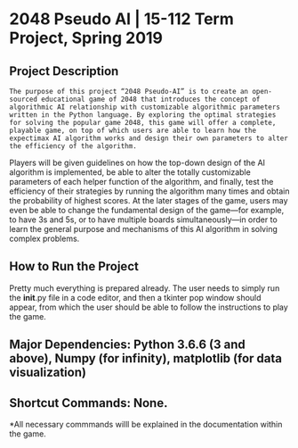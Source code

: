 # 2048 Pseudo AI | 15-112 Term Project, Spring 2019
## Project Description
	The purpose of this project “2048 Pseudo-AI” is to create an open-sourced educational game of 2048 that introduces the concept of algorithmic AI relationship with customizable algorithmic parameters written in the Python language. By exploring the optimal strategies for solving the popular game 2048, this game will offer a complete, playable game, on top of which users are able to learn how the expectimax AI algorithm works and design their own parameters to alter the efficiency of the algorithm.
  Players will be given guidelines on how the top-down design of the AI algorithm is implemented, be able to alter the totally customizable parameters of each helper function of the algorithm, and finally, test the efficiency of their strategies by running the algorithm many times and obtain the probability of highest scores. At the later stages of the game, users may even be able to change the fundamental design of the game—for example, to have 3s and 5s, or to have multiple boards simultaneously—in order to learn the general purpose and mechanisms of this AI algorithm in solving complex problems.
## How to Run the Project
  Pretty much everything is prepared already. The user needs to simply run the __init__.py file in a code editor, and then a tkinter pop window should appear, from which the user should be able to follow the instructions to play the game.
## Major Dependencies: Python 3.6.6 (3 and above), Numpy (for infinity), matplotlib (for data visualization)
## Shortcut Commands: None.
*All necessary commmands willl be explained in the documentation within the game.
